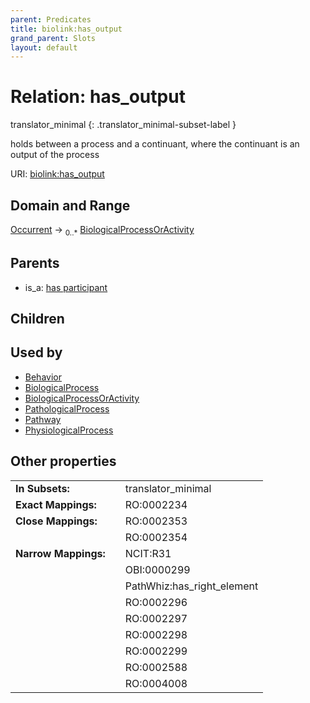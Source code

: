 ```yaml
---
parent: Predicates
title: biolink:has_output
grand_parent: Slots
layout: default
---
```


# Relation: has_output

translator_minimal
{: .translator_minimal-subset-label }


holds between a process and a continuant, where the continuant is an output of the process

URI: [biolink:has_output](https://w3id.org/biolink/vocab/has_output)

## Domain and Range

[Occurrent](Occurrent.md) ->  <sub>0..\*</sub> [BiologicalProcessOrActivity](BiologicalProcessOrActivity.md)

## Parents

 *  is_a: [has participant](has_participant.md)

## Children


## Used by

 * [Behavior](Behavior.md)
 * [BiologicalProcess](BiologicalProcess.md)
 * [BiologicalProcessOrActivity](BiologicalProcessOrActivity.md)
 * [PathologicalProcess](PathologicalProcess.md)
 * [Pathway](Pathway.md)
 * [PhysiologicalProcess](PhysiologicalProcess.md)

## Other properties

|  |  |  |
| --- | --- | --- |
| **In Subsets:** | | translator_minimal |
| **Exact Mappings:** | | RO:0002234 |
| **Close Mappings:** | | RO:0002353 |
|  | | RO:0002354 |
| **Narrow Mappings:** | | NCIT:R31 |
|  | | OBI:0000299 |
|  | | PathWhiz:has_right_element |
|  | | RO:0002296 |
|  | | RO:0002297 |
|  | | RO:0002298 |
|  | | RO:0002299 |
|  | | RO:0002588 |
|  | | RO:0004008 |

